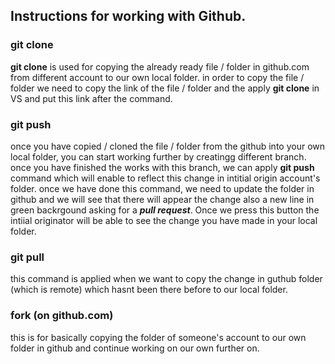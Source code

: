## Instructions for working with Github.

### git clone
**git clone** is used for copying the already ready file / folder in github.com from different account to our own local folder. 
in order to copy the file / folder we need to copy the link of the file / folder and the apply **git clone** in VS and put this link after the command.
 
### git push
once you have copied / cloned the file / folder from the github into your own local folder, you can start working further by creatingg different branch. once you have finished the works with this branch, we can apply **git push** command which will enable to reflect this change in intitial origin account's folder. once we have done this command, we need to update the folder in github and we will see that there will appear the change also a new line in green backrgound asking for a __*pull request*__. Once we press this button the intiial originator will be able to see the change you have made in your local folder.

### git pull
this command is applied when we want to copy the change in guthub folder (which is remote) which hasnt been there before to our local folder.

### fork (on github.com)
this is for basically copying the folder of someone's account to our own folder in github and continue working on our own further on. 
